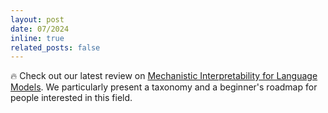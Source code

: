 ```yaml
---
layout: post
date: 07/2024
inline: true
related_posts: false
---
```


:fire: Check out our latest review on <a href="https://arxiv.org/pdf/2407.02646">Mechanistic Interpretability for Language Models</a>. We particularly present a taxonomy and a beginner's roadmap for people interested in this field.
